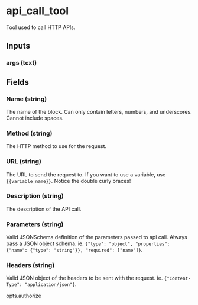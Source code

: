 
# api_call_tool
Tool used to call HTTP APIs.
## Inputs
### args (text)
## Fields

### Name (string)
The name of the block. Can only contain letters, numbers, and underscores. Cannot include spaces.
        

### Method (string)
The HTTP method to use for the request.
        

### URL (string)
The URL to send the request to. If you want to use a variable, use `{{variable_name}}`. Notice the double curly braces!
        

### Description (string)
The description of the API call.
        

### Parameters (string)
Valid JSONSchema definition of the parameters passed to api call. Always pass a JSON object schema. ie. `{"type": "object", "properties": {"name": {"type": "string"}}, "required": ["name"]}`.
        

### Headers (string)
Valid JSON object of the headers to be sent with the request. ie. `{"Content-Type": "application/json"}`.
        
opts.authorize
    